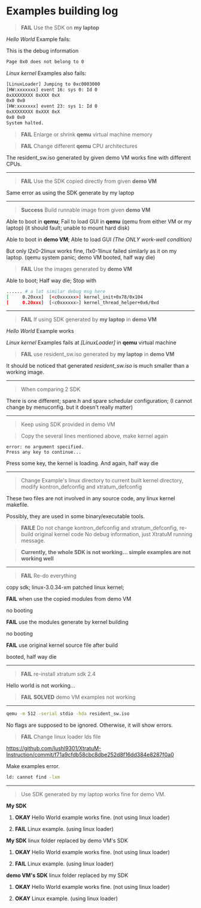 # Examples building log

> **FAIL** Use the SDK on **my laptop**

*Hello World* Example fails:

This is the debug information
```sh
Page 0x0 does not belong to 0
```

*Linux kernel* Examples also fails:

```sh
[LinuxLoader] Jumping to 0xc0003000
[HW:xxxxxxx] event 16: sys 0: Id 0
0xXXXXXXXX 0xXXX 0xX
0x0 0x0
[HW:xxxxxxx] event 23: sys 1: Id 0
0xXXXXXXXX 0xXXX 0xX
0x0 0x0
System halted.
```

> **FAIL** Enlarge or shrink **qemu** virtual machine memory

> **FAIL** Change different **qemu** CPU architectures

The resident_sw.iso generated by given demo VM works fine with different CPUs.


-------


> **FAIL** Use the SDK copied directly from given **demo VM**

Same error as using the SDK generate by my laptop


-------


> **Success** Build runnable image from given **demo VM**

Able to boot in **qemu**; Fail to load GUI in **qemu** (qemu from either VM or my laptop) (it should fault; unable to mount hard disk)

Able to boot in **demo VM**; Able to load GUI *(The ONLY work-well condition)*

But only l2x0-2linux works fine, l1x0-1linux failed similarly as it on my laptop. (qemu system panic; demo VM booted, half way die)

> **FAIL** Use the images generated by **demo VM**

Able to boot; Half way die; Stop with
```sh
...... # a lot similar debug msg here
[     0.20xxx]  [<c0xxxxxx>] kernel_init+0x78/0x104
[     0.20xxx]  [<c0xxxxxx>] kernel_thread_helper+0x6/0xd
```


-------


> **FAIL** If using SDK generated by **my laptop** in **demo VM**

*Hello World* Example works

*Linux kernel* Examples fails at *\[LinuxLoader\]* in **qemu** virtual machine

> **FAIL** use resident_sw.iso generated by **my laptop** in **demo VM**

It should be noticed that generated *resident_sw.iso* is much smaller than a working image.


-------


> When comparing 2 SDK

There is one different; spare.h and spare schedular configuration; (I cannot change by menuconfig. but it doesn't really matter)


-------


> Keep using SDK provided in demo VM

> Copy the several lines mentioned above, make kernel again

```
error: no argument specified.
Press any key to continue...
```

Press some key, the kernel is loading. And again, half way die


-------


> Change Example's linux directory to current built kernel directory, modify kontron_defconfig and xtratum_defconfig

These two files are not involved in any source code, any linux kernel makefile.

Possibly, they are used in some binary/executable tools.

> **FAILE** Do not change kontron_defconfig and xtratum_defconfig, re-build original kernel code
No debug information, just XtratuM running message.


> **Currently, the whole SDK is not working... simple examples are not working well**


-------


> **FAIL** Re-do everything

copy sdk; linux-3.0.34-xm patched linux kernel;

**FAIL** when use the copied modules from demo VM

no booting

**FAIL** use the modules generate by kernel building

no booting

**FAIL** use original kernel source file after build

booted, half way die


-------


> **FAIL** re-install xtratum sdk 2.4

Hello world is not working...

> **FAIL** **SOLVED** demo VM examples not working


-------


```sh
qemu -m 512 -serial stdio -hda resident_sw.iso
```
No flags are supposed to be ignored. Otherwise, it will show errors.

> **FAIL** Change linux loader lds file

https://github.com/lushl9301/XtratuM-Instruction/commit/f71a9cfdb58cbc8dbe252d8f16dd384e8287f0a0

Make examples error.

```sh
ld: cannot find -lxm
```

-------


> Use SDK generated by my laptop works fine for demo VM.

**My SDK**

1. **OKAY** Hello World example works fine. (not using linux loader)

2. **FAIL** Linux example. (using linux loader)

**My SDK** linux folder replaced by demo VM's SDK

1. **OKAY** Hello World example works fine. (not using linux loader)

2. **FAIL** Linux example. (using linux loader)

**demo VM's SDK** linux folder replaced by my SDK

1. **OKAY** Hello World example works fine. (not using linux loader)

2. **OKAY** Linux example. (using linux loader)
